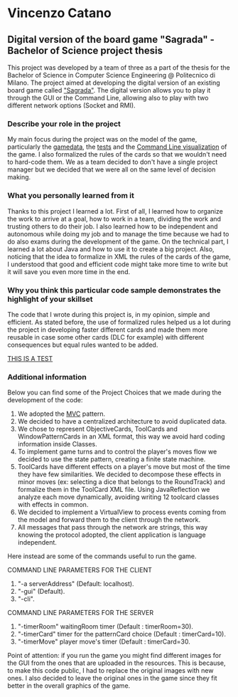 # Vincenzo Catano
## Digital version of the board game "Sagrada" - Bachelor of Science project thesis
This project was developed by a team of three as a part of the thesis for the Bachelor of Science in Computer Science Engineering @ Politecnico di Milano. The project aimed at developing the digital version of an existing board game called ["Sagrada"](http://www.craniocreations.it/prodotto/sagrada/). The digital version allows you to play it through the GUI or the Command Line, allowing also to play with two different network options (Socket and RMI).

### Describe your role in the project
My main focus during the project was on the model of the game, particularly the [gamedata](https://github.com/vincatano/boardgame-bachelor-project/tree/src/main/java/it/polimi/ingsw/model/gamedata), the [tests](https://github.com/vincatano/boardgame-bachelor-project/tree/src/test/java/it/polimi/ingsw) and the [Command Line visualization](https://github.com/vincatano/boardgame-bachelor-project/tree/src/main/java/it/polimi/ingsw/view/cli) of the game. I also formalized the rules of the cards so that we wouldn't need to hard-code them. We as a team decided to don't have a single project manager but we decided that we were all on the same level of decision making.

### What you personally learned from it
Thanks to this project I learned a lot. First of all, I learned how to organize the work to arrive at a goal, how to work in a team, dividing the work and trusting others to do their job. I also learned how to be independent and autonomous while doing my job and to manage the time because we had to do also exams during the development of the game. On the technical part, I learned a lot about Java and how to use it to create a big project. Also, noticing that the idea to formalize in XML the rules of the cards of the game, I understood that good and efficient code might take more time to write but it will save you even more time in the end.

### Why you think this particular code sample demonstrates the highlight of your skillset
The code that I wrote during this project is, in my opinion, simple and efficient. As stated before, the use of formalized rules helped us a lot during the project in developing faster different cards and made them more reusable in case some other cards (DLC for example) with different consequences but equal rules wanted to be added. 

[THIS IS A TEST](../src/main/java/it/polimi/ingsw/model/gamedata/Colour.java)

### Additional information
Below you can find some of the Project Choices that we made during the development of the code:

1) We adopted the [MVC](https://en.wikipedia.org/wiki/Model%E2%80%93view%E2%80%93controller) pattern.
2) We decided to have a centralized architecture to avoid duplicated data.
3) We chose to represent ObjectiveCards, ToolCards and WindowPatternCards in an XML format, this way we avoid hard coding information inside Classes.
4) To implement game turns and to control the player's moves flow we decided to use the state pattern, creating a finite state machine.
5) ToolCards have different effects on a player's move but most of the time they have few similarities. We decided to decompose these effects in minor moves (ex: selecting a dice that belongs to the RoundTrack) and formalize them in the ToolCard XML file. Using JavaReflection we analyze each move dynamically, avoiding writing 12 toolcard classes with effects in common.  
6) We decided to implement a VirtualView to process events coming from the model and forward them to the client through the network.
7) All messages that pass through the network are strings, this way knowing the protocol adopted, the client application is language independent.

Here instead are some of the commands useful to run the game.

COMMAND LINE PARAMETERS FOR THE CLIENT
1) "-a serverAddress" (Default: localhost).
2) "-gui" (Default).
3) "-cli".

COMMAND LINE PARAMETERS FOR THE SERVER
1) "-timerRoom" waitingRoom timer (Default : timerRoom=30).
2) "-timerCard" timer for the patternCard choice (Default : timerCard=10).
3) "-timerMove" player move's timer (Default : timerCard=30.


Point of attention: if you run the game you might find different images for the GUI from the ones that are uploaded in the resources. This is because, to make this code public, I had to replace the original images with new ones. I also decided to leave the original ones in the game since they fit better in the overall graphics of the game.

